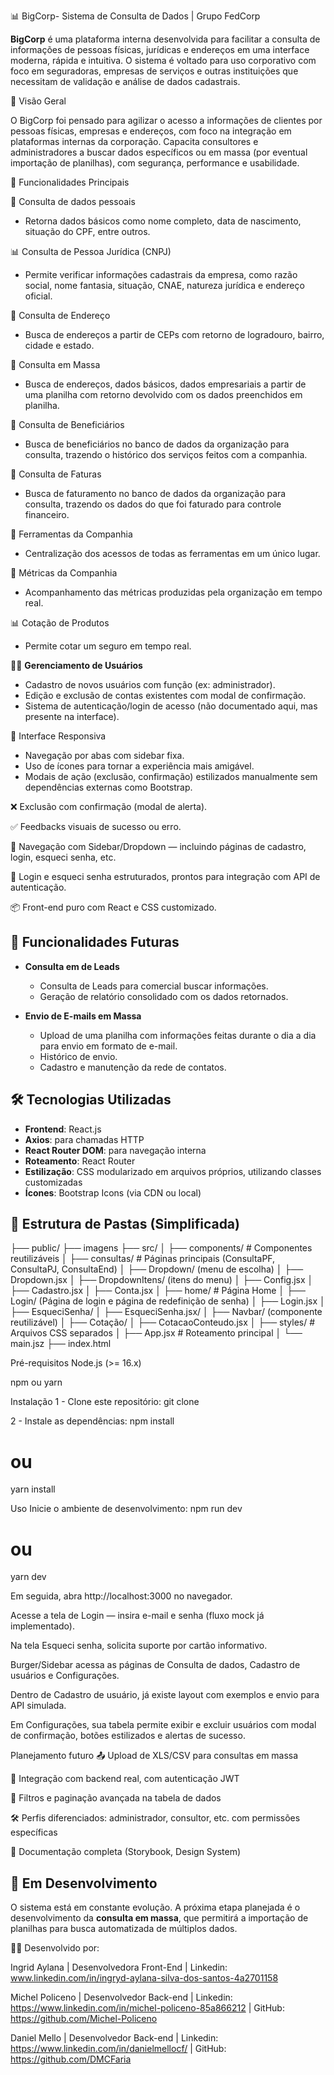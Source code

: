 📊 BigCorp- Sistema de Consulta de Dados | Grupo FedCorp

**BigCorp** é uma plataforma interna desenvolvida para facilitar a consulta de informações de pessoas físicas, jurídicas e endereços em uma interface moderna, rápida e intuitiva. O sistema é voltado para uso corporativo com foco em seguradoras, empresas de serviços e outras instituições que necessitam de validação e análise de dados cadastrais.

🧩 Visão Geral

O BigCorp foi pensado para agilizar o acesso a informações de clientes por pessoas físicas, empresas e endereços, com foco na integração em plataformas internas da corporação.
Capacita consultores e administradores a buscar dados específicos ou em massa (por eventual importação de planilhas), com segurança, performance e usabilidade.

🎯 Funcionalidades Principais

📄 Consulta de dados pessoais 
- Retorna dados básicos como nome completo, data de nascimento, situação do CPF, entre outros.

📊 Consulta de Pessoa Jurídica (CNPJ)
  - Permite verificar informações cadastrais da empresa, como razão social, nome fantasia, situação, CNAE, natureza jurídica e endereço oficial.
    
🔎 Consulta de Endereço
  - Busca de endereços a partir de CEPs com retorno de logradouro, bairro, cidade e estado.

🔎 Consulta em Massa 
  - Busca de endereços, dados básicos, dados empresariais a partir de uma planilha com retorno devolvido com os dados preenchidos em planilha.

🔎 Consulta de Beneficiários  
  - Busca de beneficiários no banco de dados da organização para consulta, trazendo o histórico dos serviços feitos com a companhia.

🔎 Consulta de Faturas  
  - Busca de faturamento no banco de dados da organização para consulta, trazendo os dados do que foi faturado para controle financeiro.

🔎 Ferramentas da Companhia  
  - Centralização dos acessos de todas as ferramentas em um único lugar.

🔎 Métricas da Companhia  
  - Acompanhamento das métricas produzidas pela organização em tempo real.

📊 Cotação de Produtos
  - Permite cotar um seguro em tempo real.

🧑‍💻 **Gerenciamento de Usuários**
  - Cadastro de novos usuários com função (ex: administrador).
  - Edição e exclusão de contas existentes com modal de confirmação.
  - Sistema de autenticação/login de acesso (não documentado aqui, mas presente na interface).

📁 Interface Responsiva
  - Navegação por abas com sidebar fixa.
  - Uso de ícones para tornar a experiência mais amigável.
  - Modais de ação (exclusão, confirmação) estilizados manualmente sem dependências externas como Bootstrap.

❌ Exclusão com confirmação (modal de alerta).

✅ Feedbacks visuais de sucesso ou erro.

🔗 Navegação com Sidebar/Dropdown — incluindo páginas de cadastro, login, esqueci senha, etc.

🔐 Login e esqueci senha estruturados, prontos para integração com API de autenticação.

📦 Front-end puro com React e CSS customizado.

## 📂 Funcionalidades Futuras

- **Consulta em de Leads**
  - Consulta de Leads para comercial buscar informações.
  - Geração de relatório consolidado com os dados retornados.
 
- **Envio de E-mails em Massa**
  - Upload de uma planilha com informações feitas durante o dia a dia para envio em formato de e-mail.
  - Histórico de envio.
  - Cadastro e manutenção da rede de contatos.

## 🛠️ Tecnologias Utilizadas

- **Frontend**: React.js
- **Axios**: para chamadas HTTP
- **React Router DOM**: para navegação interna
- **Roteamento**: React Router
- **Estilização**: CSS modularizado em arquivos próprios, utilizando classes customizadas
- **Ícones**: Bootstrap Icons (via CDN ou local)

## 🔧 Estrutura de Pastas (Simplificada)

├── public/
  ├── imagens
├── src/
│ ├── components/ # Componentes reutilizáveis
│ ├── consultas/ # Páginas principais (ConsultaPF, ConsultaPJ, ConsultaEnd)
│ ├── Dropdown/ (menu de escolha)
│   ├── Dropdown.jsx
│   ├── DropdownItens/ (itens do menu)
│    ├── Config.jsx
│    ├── Cadastro.jsx
│    ├── Conta.jsx
│ ├── home/ # Página Home
│ ├── Login/ (Página de login e página de redefinição de senha)
│   ├── Login.jsx
│  ├── EsqueciSenha/ 
│    ├── EsqueciSenha.jsx/ 
│ ├── Navbar/ (componente reutilizável)
│ ├── Cotação/ 
│   ├── CotacaoConteudo.jsx
│ ├── styles/ # Arquivos CSS separados
│ ├── App.jsx # Roteamento principal
│ └── main.jsz
├──  index.html


Pré-requisitos
Node.js (>= 16.x)

npm ou yarn

Instalação
1 - Clone este repositório:
git clone

2 - Instale as dependências:
npm install
# ou
yarn install

Uso
Inicie o ambiente de desenvolvimento:
npm run dev
# ou
yarn dev

Em seguida, abra http://localhost:3000 no navegador.

Acesse a tela de Login — insira e-mail e senha (fluxo mock já implementado).

Na tela Esqueci senha, solicita suporte por cartão informativo.

Burger/Sidebar acessa as páginas de Consulta de dados, Cadastro de usuários e Configurações.

Dentro de Cadastro de usuário, já existe layout com exemplos e envio para API simulada.

Em Configurações, sua tabela permite exibir e excluir usuários com modal de confirmação, botões estilizados e alertas de sucesso.

Planejamento futuro
📤 Upload de XLS/CSV para consultas em massa

🔐 Integração com backend real, com autenticação JWT

🔎 Filtros e paginação avançada na tabela de dados

🛠️ Perfis diferenciados: administrador, consultor, etc. com permissões específicas

🧩 Documentação completa (Storybook, Design System)

## 🚧 Em Desenvolvimento

O sistema está em constante evolução. A próxima etapa planejada é o desenvolvimento da **consulta em massa**, que permitirá a importação de planilhas para busca automatizada de múltiplos dados.

🧑‍💻 Desenvolvido por:

Ingrid Aylana | Desenvolvedora Front-End | Linkedin: www.linkedin.com/in/ingryd-aylana-silva-dos-santos-4a2701158

Michel Policeno | Desenvolvedor Back-end | Linkedin: https://www.linkedin.com/in/michel-policeno-85a866212 | GitHub: https://github.com/Michel-Policeno

Daniel Mello | Desenvolvedor Back-end | Linkedin: https://www.linkedin.com/in/danielmellocf/ | GitHub: https://github.com/DMCFaria
